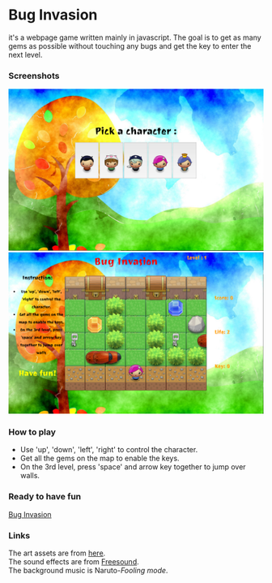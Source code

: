 # Bug Invasion

it's a webpage game written mainly in javascript. The goal is to get as many gems as possible without touching any bugs and get the key to enter the next level.

### Screenshots

![Image of screenshot1](images/screenshot3.png)
![Image of screenshot2](images/screenshot1.png)
### How to play

 * Use 'up', 'down', 'left', 'right' to control the character.
 * Get all the gems on the map to enable the keys.
 * On the 3rd level, press 'space' and arrow key together to jump over walls.
### Ready to have fun

[Bug Invasion](https://jj1201.github.io/Bug-Invasion/)

### Links

The art assets are from [here](http://www.lostgarden.com/search/label/free%20game%20graphics).<br>
The sound effects are from [Freesound](https://www.freesound.org/home/).<br>
The background music is  Naruto-*Fooling mode*.
